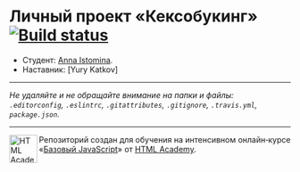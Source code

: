 # Личный проект «Кексобукинг» [![Build status][travis-image]][travis-url]

* Студент: [Anna Istomina](https://up.htmlacademy.ru/javascript/10/user/100382).
* Наставник: [Yury Katkov]

---

_Не удаляйте и не обращайте внимание на папки и файлы:_<br>
_`.editorconfig`, `.eslintrc`, `.gitattributes`, `.gitignore`, `.travis.yml`, `package.json`._

---

<a href="https://htmlacademy.ru/intensive/javascript"><img align="left" width="50" height="50" title="HTML Academy" src="https://up.htmlacademy.ru/static/img/intensive/javascript/logo-for-github.svg"></a>

Репозиторий создан для обучения на интенсивном онлайн‑курсе «[Базовый JavaScript](https://htmlacademy.ru/intensive/javascript)» от [HTML Academy](https://htmlacademy.ru).

[travis-image]: https://travis-ci.org/htmlacademy-javascript/100382-keksobooking.svg?branch=master
[travis-url]: https://travis-ci.org/htmlacademy-javascript/100382-keksobooking
